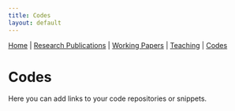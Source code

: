 ```yaml
---
title: Codes
layout: default
---
```


[Home](/) | [Research Publications](/research-publications) | [Working Papers](/working-papers) | [Teaching](/teaching) | [Codes](/codes)

# Codes

Here you can add links to your code repositories or snippets.
